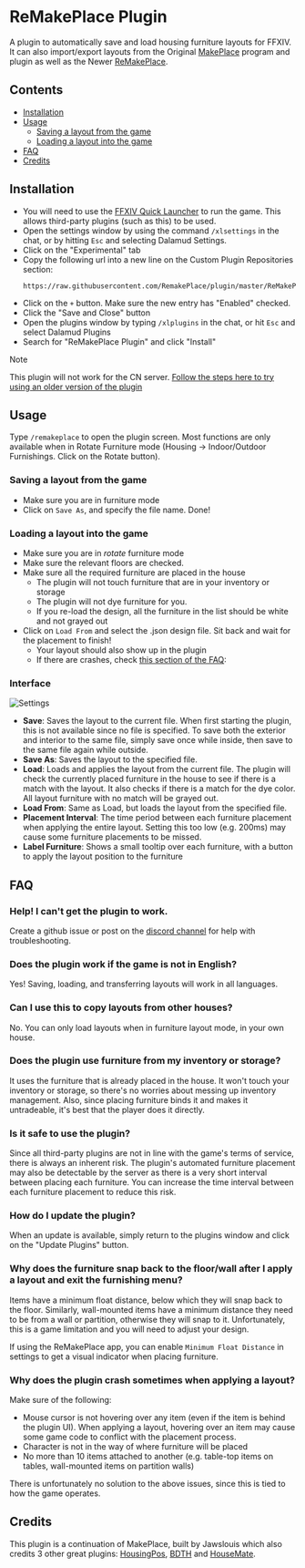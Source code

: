 # ReMakePlace Plugin

A plugin to automatically save and load housing furniture layouts for FFXIV. It can also import/export layouts from the Original [MakePlace](https://jawslouis.itch.io/makeplace) program and plugin as well as the Newer [ReMakePlace](https://github.com/RemakePlace/app).

## Contents
* [Installation](#installation)
* [Usage](#usage)
  * [Saving a layout from the game](#saving-a-layout-from-the-game)
  * [Loading a layout into the game](#loading-a-layout-into-the-game)  
* [FAQ](#faq)
* [Credits](#credits)


## Installation
* You will need to use the [FFXIV Quick Launcher](https://goatcorp.github.io/) to run the game. This allows third-party plugins (such as this) to be used.
* Open the settings window by using the command `/xlsettings` in the chat, or by hitting `Esc` and selecting Dalamud Settings.
* Click on the "Experimental" tab
* Copy the following url into a new line on the Custom Plugin Repositories section:
  ```
  https://raw.githubusercontent.com/RemakePlace/plugin/master/ReMakePlacePlugin.json
  ```
* Click on the `+` button. Make sure the new entry has "Enabled" checked.
* Click the "Save and Close" button
* Open the plugins window by typing `/xlplugins` in the chat, or hit `Esc` and select Dalamud Plugins
* Search for "ReMakePlace Plugin" and click "Install"
> [!NOTE]
> This plugin will not work for the CN server. [Follow the steps here to try using an older version of the plugin](https://wiki.makeplace.app/en/plugin/CN-Server)

## Usage
Type `/remakeplace` to open the plugin screen. Most functions are only available when in Rotate Furniture mode (Housing -> Indoor/Outdoor Furnishings. Click on the Rotate button).

### Saving a layout from the game
* Make sure you are in furniture mode
* Click on `Save As`, and specify the file name. Done!

### Loading a layout into the game
* Make sure you are in *rotate* furniture mode
* Make sure the relevant floors are checked.
* Make sure all the required furniture are placed in the house
  * The plugin will not touch furniture that are in your inventory or storage
  * The plugin will not dye furniture for you.
  * If you re-load the design, all the furniture in the list should be white and not grayed out
* Click on `Load From` and select the .json design file. Sit back and wait for the placement to finish!
  * Your layout should also show up in the plugin
  * If there are crashes, check [this section of the FAQ](#why-does-the-plugin-crash-sometimes-when-applying-a-layout):    

### Interface
![Settings](screenshot.png?raw=true)  
* **Save**: Saves the layout to the current file. When first starting the plugin, this is not available since no file is specified. To save both the exterior and interior to the same file, simply save once while inside, then save to the same file again while outside.
* **Save As**: Saves the layout to the specified file.
* **Load**: Loads and applies the layout from the current file. The plugin will check the currently placed furniture in the house to see if there is a match with the layout. It also checks if there is a match for the dye color. All layout furniture with no match will be grayed out.
* **Load From**: Same as Load, but loads the layout from the specified file.
* **Placement Interval**: The time period between each furniture placement when applying the entire layout. Setting this too low (e.g. 200ms) may cause some furniture placements to be missed.
* **Label Furniture**: Shows a small tooltip over each furniture, with a button to apply the layout position to the furniture

###

## FAQ
### Help! I can't get the plugin to work.
Create a github issue or post on the [discord channel](https://discord.gg/YuvcPzCuhq) for help with troubleshooting.

### Does the plugin work if the game is not in English?
Yes! Saving, loading, and transferring layouts will work in all languages.

### Can I use this to copy layouts from other houses?
No. You can only load layouts when in furniture layout mode, in your own house.

### Does the plugin use furniture from my inventory or storage?
It uses the furniture that is already placed in the house. It won't touch your inventory or storage, so there's no worries about messing up inventory management. Also, since placing furniture binds it and makes it untradeable, it's best that the player does it directly.

### Is it safe to use the plugin?
Since all third-party plugins are not in line with the game's terms of service, there is always an inherent risk. The plugin's automated furniture placement may also be detectable by the server as there is a very short interval between placing each furniture. You can increase the time interval between each furniture placement to reduce this risk.
 
### How do I update the plugin?
When an update is available, simply return to the plugins window and click on the "Update Plugins" button.

### Why does the furniture snap back to the floor/wall after I apply a layout and exit the furnishing menu?
Items have a minimum float distance, below which they will snap back to the floor. Similarly, wall-mounted items have a minimum distance they need to be from a wall or partition, otherwise they will snap to it. Unfortunately, this is a game limitation and you will need to adjust your design.

If using the ReMakePlace app, you can enable `Minimum Float Distance` in settings to get a visual indicator when placing furniture.

### Why does the plugin crash sometimes when applying a layout?
Make sure of the following:
- Mouse cursor is not hovering over any item (even if the item is behind the plugin UI). When applying a layout, hovering over an item may cause some game code to conflict with the placement process.
- Character is not in the way of where furniture will be placed
- No more than 10 items attached to another (e.g. table-top items on tables, wall-mounted items on partition walls)

There is unfortunately no solution to the above issues, since this is tied to how the game operates.

## Credits
This plugin is a continuation of MakePlace, built by Jawslouis which also credits 3 other great plugins: [HousingPos](https://github.com/Bluefissure/HousingPos), [BDTH](https://github.com/LeonBlade/BDTHPlugin) and [HouseMate](https://github.com/lmcintyre/Housemate).
